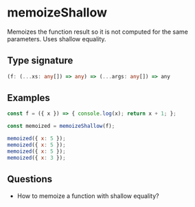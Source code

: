 # memoizeShallow

Memoizes the function result so it is not computed for the same parameters. Uses shallow equality.

## Type signature

<!-- prettier-ignore-start -->
```typescript
(f: (...xs: any[]) => any) => (...args: any[]) => any
```
<!-- prettier-ignore-end -->

## Examples

<!-- prettier-ignore-start -->
```javascript
const f = ({ x }) => { console.log(x); return x + 1; };

const memoized = memoizeShallow(f);

memoized({ x: 5 });
memoized({ x: 5 });
memoized({ x: 5 });
memoized({ x: 3 });
```
<!-- prettier-ignore-end -->

## Questions

- How to memoize a function with shallow equality?
